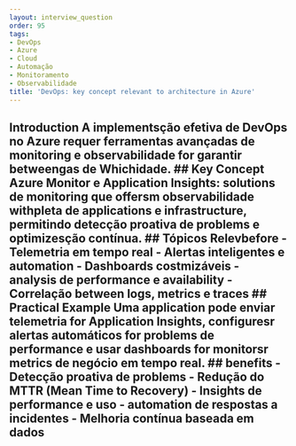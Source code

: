 ```yaml
---
layout: interview_question
order: 95
tags:
- DevOps
- Azure
- Cloud
- Automação
- Monitoramento
- Observabilidade
title: 'DevOps: key concept relevant to architecture in Azure'
---
```


## Introduction A implementsção efetiva de DevOps no Azure requer ferramentas avançadas de monitoring e observabilidade for garantir betweengas de Whichidade. ## Key Concept **Azure Monitor e Application Insights**: solutions de monitoring que offersm observabilidade withpleta de applications e infrastructure, permitindo detecção proativa de problems e optimizesção contínua. ## Tópicos Relevbefore - Telemetria em tempo real - Alertas inteligentes e automation - Dashboards costmizáveis - analysis de performance e availability - Correlação between logs, metrics e traces ## Practical Example Uma application pode enviar telemetria for Application Insights, configuresr alertas automáticos for problems de performance e usar dashboards for monitorsr metrics de negócio em tempo real. ## benefits - Detecção proativa de problems - Redução do MTTR (Mean Time to Recovery) - Insights de performance e uso - automation de respostas a incidentes - Melhoria contínua baseada em dados